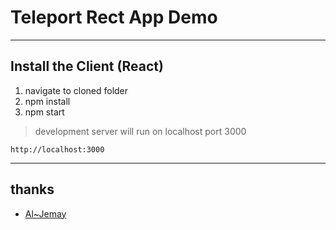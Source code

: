 # Teleport Rect App Demo
----
## Install the Client (React)
1. navigate to cloned folder
2. npm install
3. npm start 

>development server will run on localhost port 3000

    http://localhost:3000

----
## thanks
* [Al~Jemay](https://github.com/Al-JeMay/teleport-weather-app)
